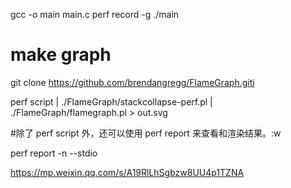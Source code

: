  gcc -o main main.c
perf record -g ./main

# make graph
git clone https://github.com/brendangregg/FlameGraph.giti

perf script | ./FlameGraph/stackcollapse-perf.pl | ./FlameGraph/flamegraph.pl > out.svg

#除了 perf script 外，还可以使用 perf report 来查看和渲染结果。<F3>:w

perf report -n --stdio

https://mp.weixin.qq.com/s/A19RlLhSgbzw8UU4p1TZNA
